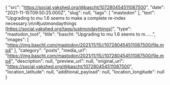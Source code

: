 {
  "src": "https://social.yakshed.org/@bascht/107280454511087500",
  "date": "2021-11-15T09:50:25.000Z",
  "slug": null,
  "tags": [
    "mastodon"
  ],
  "text": "Upgrading to mu 1.6 seems to make a complete re-index necessary.\n\n#justmondaythings [https://social.yakshed.org/tags/justmondaythings]",
  "type": "mastodon_toot",
  "title": "bascht: “Upgrading to mu 1.6 seems to m……",
  "images": [
    "https://img.bascht.com/mastodon/2021/11/15//107280454511087500/file.mp4"
  ],
  "category": "posts",
  "media_url": "https://img.bascht.com/mastodon/2021/11/15//107280454511087500/file.mp4",
  "description": null,
  "preview_url": null,
  "original_url": "https://social.yakshed.org/@bascht/107280454511087500",
  "location_latitude": null,
  "additional_payload": null,
  "location_longitude": null
}